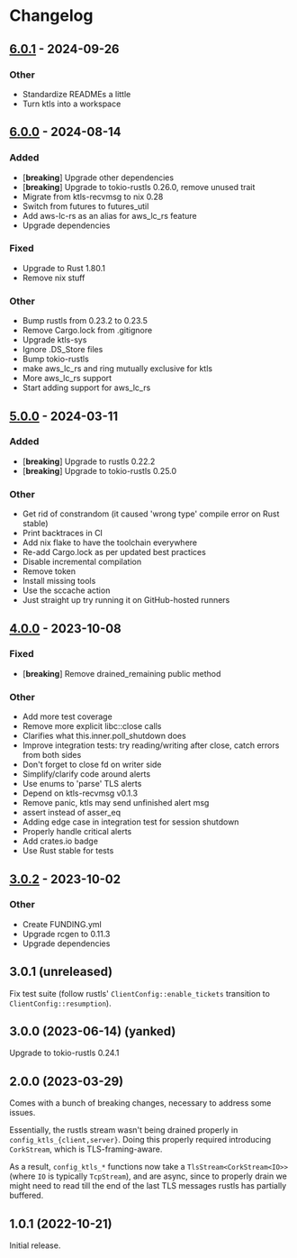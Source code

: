 # Changelog

## [6.0.1](https://github.com/rustls/ktls/compare/ktls-v6.0.0...ktls-v6.0.1) - 2024-09-26

### Other

- Standardize READMEs a little
- Turn ktls into a workspace

## [6.0.0](https://github.com/bearcove/ktls/compare/v5.0.0...v6.0.0) - 2024-08-14

### Added
- [**breaking**] Upgrade other dependencies
- [**breaking**] Upgrade to tokio-rustls 0.26.0, remove unused trait
- Migrate from ktls-recvmsg to nix 0.28
- Switch from futures to futures_util
- Add aws-lc-rs as an alias for aws_lc_rs feature
- Upgrade dependencies

### Fixed
- Upgrade to Rust 1.80.1
- Remove nix stuff

### Other
- Bump rustls from 0.23.2 to 0.23.5
- Remove Cargo.lock from .gitignore
- Upgrade ktls-sys
- Ignore .DS_Store files
- Bump tokio-rustls
- make aws_lc_rs and ring mutually exclusive for ktls
- More aws_lc_rs support
- Start adding support for aws_lc_rs

## [5.0.0](https://github.com/hapsoc/ktls/compare/v4.0.0...v5.0.0) - 2024-03-11

### Added
- [**breaking**] Upgrade to rustls 0.22.2
- [**breaking**] Upgrade to tokio-rustls 0.25.0

### Other
- Get rid of constrandom (it caused 'wrong type' compile error on Rust stable)
- Print backtraces in CI
- Add nix flake to have the toolchain everywhere
- Re-add Cargo.lock as per updated best practices
- Disable incremental compilation
- Remove token
- Install missing tools
- Use the sccache action
- Just straight up try running it on GitHub-hosted runners

## [4.0.0](https://github.com/hapsoc/ktls/compare/v3.0.2...v4.0.0) - 2023-10-08

### Fixed
- [**breaking**] Remove drained_remaining public method

### Other
- Add more test coverage
- Remove more explicit libc::close calls
- Clarifies what this.inner.poll_shutdown does
- Improve integration tests: try reading/writing after close, catch errors from both sides
- Don't forget to close fd on writer side
- Simplify/clarify code around alerts
- Use enums to 'parse' TLS alerts
- Depend on ktls-recvmsg v0.1.3
- Remove panic, ktls may send unfinished alert msg
- assert instead of asser_eq
- Adding edge case in integration test for session shutdown
- Properly handle critical alerts
- Add crates.io badge
- Use Rust stable for tests

## [3.0.2](https://github.com/hapsoc/ktls/compare/v3.0.1...v3.0.2) - 2023-10-02

### Other
- Create FUNDING.yml
- Upgrade rcgen to 0.11.3
- Upgrade dependencies

## 3.0.1 (unreleased)

Fix test suite (follow rustls' `ClientConfig::enable_tickets` transition to
`ClientConfig::resumption`).

## 3.0.0 (2023-06-14) (yanked)

Upgrade to tokio-rustls 0.24.1

## 2.0.0 (2023-03-29)

Comes with a bunch of breaking changes, necessary to address some issues.

Essentially, the rustls stream wasn't being drained properly in
`config_ktls_{client,server}`. Doing this properly required introducing
`CorkStream`, which is TLS-framing-aware.

As a result, `config_ktls_*` functions now take a `TlsStream<CorkStream<IO>>`
(where `IO` is typically `TcpStream`), and are async, since to properly drain we
might need to read till the end of the last TLS messages rustls has partially
buffered.

## 1.0.1 (2022-10-21)

Initial release.